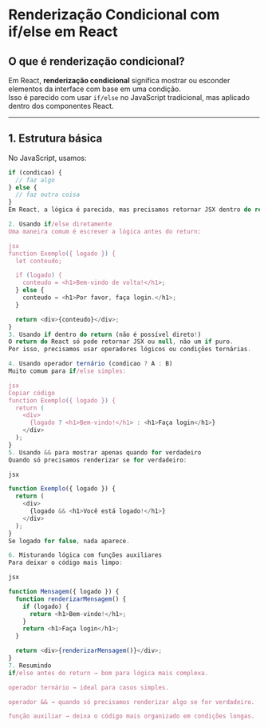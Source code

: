 # Renderização Condicional com if/else em React

## O que é renderização condicional?
Em React, **renderização condicional** significa mostrar ou esconder elementos da interface com base em uma condição.  
Isso é parecido com usar `if/else` no JavaScript tradicional, mas aplicado dentro dos componentes React.

---

## 1. Estrutura básica
No JavaScript, usamos:

```js
if (condicao) {
  // faz algo
} else {
  // faz outra coisa
}
Em React, a lógica é parecida, mas precisamos retornar JSX dentro do return do componente.

2. Usando if/else diretamente
Uma maneira comum é escrever a lógica antes do return:

jsx
function Exemplo({ logado }) {
  let conteudo;

  if (logado) {
    conteudo = <h1>Bem-vindo de volta!</h1>;
  } else {
    conteudo = <h1>Por favor, faça login.</h1>;
  }

  return <div>{conteudo}</div>;
}
3. Usando if dentro do return (não é possível direto!)
O return do React só pode retornar JSX ou null, não um if puro.
Por isso, precisamos usar operadores lógicos ou condições ternárias.

4. Usando operador ternário (condicao ? A : B)
Muito comum para if/else simples:

jsx
Copiar código
function Exemplo({ logado }) {
  return (
    <div>
      {logado ? <h1>Bem-vindo!</h1> : <h1>Faça login</h1>}
    </div>
  );
}
5. Usando && para mostrar apenas quando for verdadeiro
Quando só precisamos renderizar se for verdadeiro:

jsx

function Exemplo({ logado }) {
  return (
    <div>
      {logado && <h1>Você está logado!</h1>}
    </div>
  );
}
Se logado for false, nada aparece.

6. Misturando lógica com funções auxiliares
Para deixar o código mais limpo:

jsx

function Mensagem({ logado }) {
  function renderizarMensagem() {
    if (logado) {
      return <h1>Bem-vindo!</h1>;
    }
    return <h1>Faça login</h1>;
  }

  return <div>{renderizarMensagem()}</div>;
}
7. Resumindo
if/else antes do return → bom para lógica mais complexa.

operador ternário → ideal para casos simples.

operador && → quando só precisamos renderizar algo se for verdadeiro.

função auxiliar → deixa o código mais organizado em condições longas.

